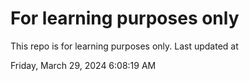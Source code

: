 # For learning purposes only
This repo is for learning purposes only.
Last updated at

Friday, March 29, 2024 6:08:19 AM

